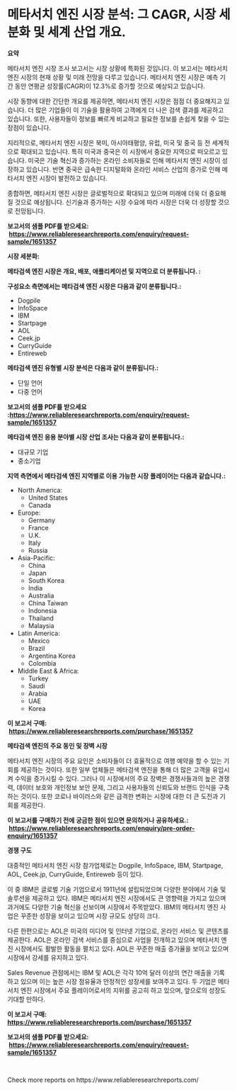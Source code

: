 <p><h1>메타서치 엔진 시장 분석: 그 CAGR, 시장 세분화 및 세계 산업 개요.</h1></p><p><strong>요약</strong></p>
<p><p>메타서치 엔진 시장 조사 보고서는 시장 상황에 특화된 것입니다. 이 보고서는 메타서치 엔진 시장의 현재 상황 및 미래 전망을 다루고 있습니다. 메타서치 엔진 시장은 예측 기간 동안 연평균 성장률(CAGR)이 12.3%로 증가할 것으로 예상되고 있습니다.</p><p>시장 동향에 대한 간단한 개요를 제공하면, 메타서치 엔진 시장은 점점 더 중요해지고 있습니다. 더 많은 기업들이 이 기술을 활용하여 고객에게 더 나은 검색 결과를 제공하고 있습니다. 또한, 사용자들이 정보를 빠르게 비교하고 필요한 정보를 손쉽게 찾을 수 있는 장점이 있습니다.</p><p>지리적으로, 메타서치 엔진 시장은 북미, 아시아태평양, 유럽, 미국 및 중국 등 전 세계적으로 확대되고 있습니다. 특히 미국과 중국은 이 시장에서 중요한 지역으로 떠오르고 있습니다. 미국은 기술 혁신과 증가하는 온라인 소비자들로 인해 메타서치 엔진 시장이 성장하고 있습니다. 반면 중국은 급속한 디지털화와 온라인 서비스 산업의 증가로 인해 메타서치 엔진 시장이 발전하고 있습니다.</p><p>종합하면, 메타서치 엔진 시장은 글로벌적으로 확대되고 있으며 미래에 더욱 더 중요해질 것으로 예상됩니다. 신기술과 증가하는 시장 수요에 따라 시장은 더욱 더 성장할 것으로 전망됩니다.</p></p>
<p><strong>보고서의 샘플 PDF를 받으세요: &nbsp;<a href="https://www.reliableresearchreports.com/enquiry/request-sample/1651357">https://www.reliableresearchreports.com/enquiry/request-sample/1651357</a></strong></p>
<p><strong>시장 세분화:</strong></p>
<p><strong> 메타검색 엔진 시장은 개요, 배포, 애플리케이션 및 지역으로 더 분류됩니다. :</strong></p>
<p><strong>구성요소 측면에서는 메타검색 엔진 시장은 다음과 같이 분류됩니다.:</strong></p>
<p><ul><li>Dogpile</li><li>InfoSpace</li><li>IBM</li><li>Startpage</li><li>AOL</li><li>Ceek.jp</li><li>CurryGuide</li><li>Entireweb</li></ul></p>
<p><strong> 메타검색 엔진 유형별 시장 분석은 다음과 같이 분류됩니다.:</strong></p>
<p><ul><li>단일 언어</li><li>다중 언어</li></ul></p>
<p><strong>보고서의 샘플 PDF를 받으세요 :<a href="https://www.reliableresearchreports.com/enquiry/request-sample/1651357">https://www.reliableresearchreports.com/enquiry/request-sample/1651357</a></strong></p>
<p><strong> 메타검색 엔진 응용 분야별 시장 산업 조사는 다음과 같이 분류됩니다.:</strong></p>
<p><ul><li>대규모 기업</li><li>중소기업</li></ul></p>
<p><strong>지역 측면에서 메타검색 엔진 지역별로 이용 가능한 시장 플레이어는 다음과 같습니다.:</strong></p>
<p><ul>
    <li>
        North America:
        <ul>
            <li>United States</li>
            <li>Canada</li>
        </ul>
    </li>
    <li>
        Europe:
        <ul>
            <li>Germany</li>
            <li>France</li>
            <li>U.K.</li>
            <li>Italy</li>
            <li>Russia</li>
        </ul>
    </li>
    <li>
        Asia-Pacific:
        <ul>
            <li>China</li>
            <li>Japan</li>
            <li>South Korea</li>
            <li>India</li>
            <li>Australia</li>
            <li>China Taiwan</li>
            <li>Indonesia</li>
            <li>Thailand</li>
            <li>Malaysia</li>
        </ul>
    </li>
    <li>
        Latin America:
        <ul>
            <li>Mexico</li>
            <li>Brazil</li>
            <li>Argentina Korea</li>
            <li>Colombia</li>
        </ul>
    </li>
    <li>
        Middle East & Africa:
        <ul>
            <li>Turkey</li>
            <li>Saudi</li>
            <li>Arabia</li>
            <li>UAE</li>
            <li>Korea</li>
        </ul>
    </li>
    </ul></p>
<p><strong>이 보고서 구매: &nbsp;<a href="https://www.reliableresearchreports.com/purchase/1651357">https://www.reliableresearchreports.com/purchase/1651357</a></strong></p>
<p><strong>메타검색 엔진의 주요 동인 및 장벽 시장</strong></p>
<p><p>메타서치 엔진 시장의 주요 요인은 소비자들이 더 효율적으로 여행 예약을 할 수 있는 기회를 제공하는 것이다. 또한 일부 업체들은 메타검색 엔진을 통해 더 많은 고객을 유입시켜 수익을 증가시킬 수 있다. 그러나 이 시장에서의 주요 장벽은 경쟁사들과의 높은 경쟁력, 데이터 보호와 개인정보 보안 문제, 그리고 사용자들의 신뢰도와 브랜드 인식을 구축하는 것이다. 또한 코로나 바이러스와 같은 급격한 변화는 시장에 대한 더 큰 도전과 기회를 제공한다.</p></p>
<p><strong>이 보고서를 구매하기 전에 궁금한 점이 있으면 문의하거나 공유하세요.: &nbsp;<a href="https://www.reliableresearchreports.com/enquiry/pre-order-enquiry/1651357">https://www.reliableresearchreports.com/enquiry/pre-order-enquiry/1651357</a></strong></p>
<p><strong>경쟁 구도</strong></p>
<p><p>대중적인 메타서치 엔진 시장 참가업체로는 Dogpile, InfoSpace, IBM, Startpage, AOL, Ceek.jp, CurryGuide, Entireweb 등이 있다. </p><p>이 중 IBM은 글로벌 기술 기업으로서 1911년에 설립되었으며 다양한 분야에서 기술 및 솔루션을 제공하고 있다. IBM은 메타서치 엔진 시장에서도 큰 영향력을 가지고 있으며 과거에도 다양한 기술 혁신을 선보이며 시장에서 주목받았다. IBM의 메타서치 엔진 사업은 꾸준한 성장을 보이고 있으며 시장 규모도 상당히 크다.</p><p>다른 한편으로는 AOL은 미국의 미디어 및 인터넷 기업으로, 온라인 서비스 및 콘텐츠를 제공한다. AOL은 온라인 검색 서비스를 중심으로 사업을 전개하고 있으며 메타서치 엔진 시장에서도 활발한 활동을 펼치고 있다. AOL은 꾸준한 매출 증가율을 보이고 있으며 시장에서 강세를 유지하고 있다.</p><p>Sales Revenue 관점에서는 IBM 및 AOL은 각각 10억 달러 이상의 연간 매출을 기록하고 있으며 이는 높은 시장 점유율과 안정적인 성장세를 보여주고 있다. 두 기업은 메타서치 엔진 시장에서 주요 플레이어로서의 지위를 공고히 하고 있으며, 앞으로의 성장도 기대할 만하다.</p></p>
<p><strong>이 보고서 구매: &nbsp; <a href="https://www.reliableresearchreports.com/purchase/1651357">https://www.reliableresearchreports.com/purchase/1651357</a></strong></p>
<p><strong>보고서의 샘플 PDF를 받으세요: &nbsp;<a href="https://www.reliableresearchreports.com/enquiry/request-sample/1651357">https://www.reliableresearchreports.com/enquiry/request-sample/1651357</a></strong><strong></strong></p>
<p>&nbsp;</p>
<p>Check more reports on https://www.reliableresearchreports.com/</p>